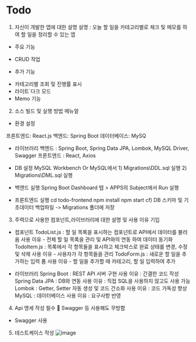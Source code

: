 # Todo
1. 자신이 개발한 앱에 대한 설명
설명 : 오늘 할 일을 카테고리별로 체크 및 메모를 하여 할 일을 정리할 수 있는 앱

* 주요 기능 
- CRUD 작업

* 추가 기능
- 카테고리별 조회 및 진행률 표시
- 라이트`다크 모드
- Memo 기능

2. 소스 빌드 및 실행 방법 메뉴얼
- 환경 설정 

프론트엔드: React.js
백엔드: Spring Boot
데이터베이스: MySQ

- 라이브러리
백엔드 : Spring Boot, Spring Data JPA, Lombok, MySQL Driver, Swagger
프론트엔드 : React, Axios
- DB 설정
MySQL Workbench Or MySQL에서 1) Migrations\DDL.sql 실행 2) Migrations\DML.sql 실행

- 백엔드 실행
Spring Boot Dashboard 탭 > APPS의 Subject에서 Run 실행

- 프론트엔드 실행
cd todo-frontend
npm install
npm start
cf) DB 스키마 및 기초데이터 백업파일 -> Migrations 폴더에 저장

3. 주력으로 사용한 컴포넌트,라이브러리에 대한 설명 및 사용 이유 기입 
- 컴포넌트
TodoList.js : 할 일 목록을 표시하는 컴포넌트로 API에서 데이터를 불러옴
	    사용 이유 - 전체 할 일 목록을 관리 및 API와의 연동 하여 데이터 동기화
TodoItem.js : 목록에서 각 항목들을 표시하고 체크박스로 완료 상태를 변경, 수정 및 삭제
	     사용 이유 - 사용자가 각 항목들을 관리
TodoForm.js : 새로운 할 일을 추가하는 입력 폼
	      사용 이유 - 할 일을 추가할 때 카테고리, 할 일 입력하여 추가

- 라이브러리
Spring Boot : REST API 서버 구현
	     사용 이유 : 간결한 코드 작성
Spring Data JPA : DB와 연동
	          사용 이유 : 직접 SQL을 사용하지 않고도 사용 가능
Lombok : Getter, Setter 자동 생성 및 코드 간소화
	사용 이유 : 코드 가독성 향상
MySQL : 데이터베이스
	사용 이유 : 요구사항 반영

4. Api 명세 작성 필수  Swagger 등 사용해도 무방함
- Swagger 사용

5. 테스트케이스 작성
![image](https://github.com/user-attachments/assets/1b4067f7-2ba6-4fd8-8013-ca8270f24377)

